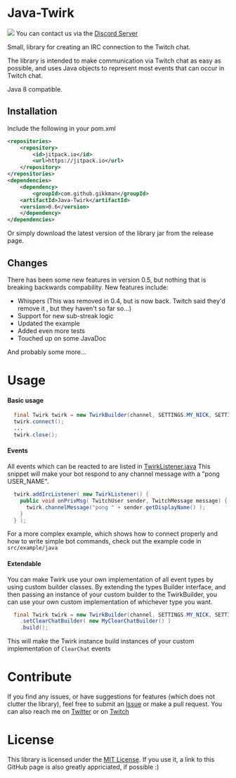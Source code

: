 # Java-Twirk
[![](https://jitpack.io/v/Gikkman/Java-Twirk.svg)](https://jitpack.io/#Gikkman/Java-Twirk)
You can contact us via the [Discord Server](https://discord.gg/8NXaEyV)

Small, library for creating an IRC connection to the Twitch chat.

The library is intended to make communication via Twitch chat as easy as possible, and uses Java objects to represent most events that can occur in Twitch chat. 

Java 8 compatible.

## Installation
Include the following in your pom.xml

```xml
<repositories>
    <repository>
        <id>jitpack.io</id>
        <url>https://jitpack.io</url>
    </repository>
</repositories>
<dependencies>
    <dependency>
        <groupId>com.github.gikkman</groupId>
	<artifactId>Java-Twirk</artifactId>
	<version>0.6</version>
    </dependency>
</dependencies>
```
Or simply download the latest version of the library jar from the release page.

## Changes
There has been some new features in version 0.5, but nothing that is breaking backwards compability. New features include:
* Whispers (This was removed in 0.4, but is now back. Twitch said they'd remove it , but they haven't so far so...)
* Support for new sub-streak logic
* Updated the example
* Added even more tests
* Touched up on some JavaDoc

And probably some more...

# Usage
#### Basic usage
```Java
  final Twirk twirk = new TwirkBuilder(channel, SETTINGS.MY_NICK, SETTINGS.MY_PASS).build();
  twirk.connect();
  ...
  twirk.close();
```
#### Events
All events which can be reacted to are listed in [TwirkListener.java](https://github.com/Gikkman/Java-Twirk/blob/master/twirc/src/main/java/com/gikk/twirk/events/TwirkListener.java) This snippet will make your bot respond to any channel
message with a "pong USER_NAME".
```Java
  twirk.addIrcListener( new TwirkListener() { 
    public void onPrivMsg( TwitchUser sender, TwitchMessage message) {
      twirk.channelMessage("pong " + sender.getDisplayName() );
    }
  } );
```

For a more complex example, which shows how to connect properly and how to write simple bot commands, check out the example code in `src/example/java`

#### Extendable
You can make Twirk use your own implementation of all event types by using custom builder classes. By extending the types Builder interface, and then passing an instance of your custom builder to the TwirkBuilder, you can use your own custom implementation of whichever type you want.
```Java
  final Twirk twirk = new TwirkBuilder(channel, SETTINGS.MY_NICK, SETTINGS.MY_PASS)
    .setClearChatBuilder( new MyClearChatBuilder() )
    .build();
```
This will make the Twirk instance build instances of your custom implementation of `ClearChat` events

# Contribute
If you find any issues, or have suggestions for features (which does not clutter the library), feel free to submit an [Issue](https://github.com/Gikkman/Java-Twirk/issues) or make a pull request. You can also reach me on [Twitter](https://twitter.com/gikkman) or on [Twitch](http://twitch.com/gikkman)


# License
This library is licensed under the [MIT License](https://tldrlegal.com/license/mit-license). If you use it, a link to this GitHub page is also greatly appriciated, if possible :)

